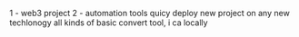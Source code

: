 1 - web3 project
2 - automation tools
    quicy deploy new project on any new techlonogy
    all kinds of basic convert tool, i ca locally
